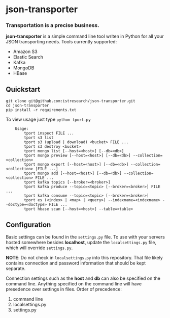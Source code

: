 # json-transporter
### Transportation is a precise business.

**json-transporter** is a simple command line tool writen in Python for all your JSON transporting needs.  Tools currently supported:

- Amazon S3
- Elastic Search
- Kafka
- MongoDB
- HBase

## Quickstart
```
git clone git@github.com:istresearch/json-transporter.git
cd json-transporter
pip install -r requirements.txt
```
To view usage just type `python tport.py`
```
    Usage:
        tport inspect FILE ...
        tport s3 list
        tport s3 (upload | download) <bucket> FILE ...
        tport s3 destroy <bucket>
        tport mongo list [--host=<host>] [--db=<db>]
        tport mongo preview [--host=<host>] [--db=<db>] --collection=<collection>
        tport mongo export [--host=<host>] [--db=<db>] --collection=<collection> [FILE ...]
        tport mongo add [--host=<host>] [--db=<db>] --collection=<collection> FILE ...
        tport kafka topics [--broker=<broker>]
        tport kafka produce --topic=<topic> [--broker=<broker>] FILE ...
        tport kafka consume --topic=<topic> [--broker=<broker>]
        tport es (<index> | <map> | <query>) --indexname=<indexname> --doctype=<doctype> FILE ...
        tport hbase scan [--host=<host>] --table=<table>
```

## Configuration
Basic settings can be found in the `settings.py` file.  To use with your servers hosted somewhere besides **localhost**, update the `localsettings.py` file, which will override `settings.py`.  

**NOTE**:  Do not check in `localsettings.py` into this repository.  That file likely contains connection and password information that should be kept separate.

Connection settings such as the **host** and **db** can also be specified on the command line.  Anything specified on the command line will have presedence over settings in files.  Order of precedence:  

1.  command line
2.  localsettings.py
3.  settings.py

